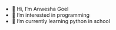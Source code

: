 - 👋 Hi, I’m Anwesha Goel
- 👀 I’m interested in programming
- 🌱 I’m currently learning python in school

<!---
AnweshaGoel/AnweshaGoel is a ✨ special ✨ repository because its `README.md` (this file) appears on your GitHub profile.
You can click the Preview link to take a look at your changes.
--->
